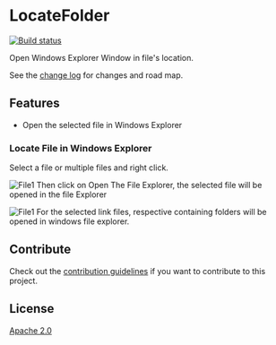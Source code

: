 # LocateFolder

[![Build status](https://ci.appveyor.com/api/projects/status/p96w5y50p6xw7ykm?svg=true)](https://ci.appveyor.com/project/dcbrewster/openfileinwindowsexplorer)


Open Windows Explorer Window in file's location.

See the [change log](CHANGELOG.md) for changes and road map.

## Features

- Open the selected file in Windows Explorer

### Locate File in Windows Explorer
Select a file or multiple files and right click.

![File1](images/1.jpg)
Then click on Open The File Explorer, the selected file will be opened in the file Explorer

![File1](images/replay.jpg)
For the selected link files, respective containing folders will be opened in windows file explorer.
## Contribute
Check out the [contribution guidelines](CONTRIBUTING.md)
if you want to contribute to this project.

## License
[Apache 2.0](LICENSE)